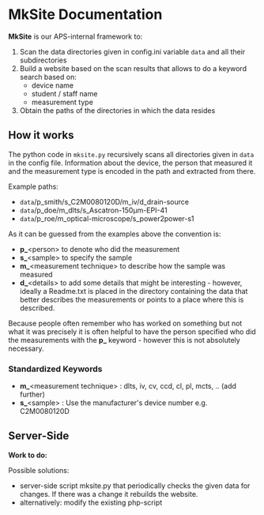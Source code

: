 # MkSite Documentation

**MkSite** is our APS-internal framework to:

1. Scan the data directories given in config.ini variable `data` and all their subdirectories
2. Build a website based on the scan results that allows to do a keyword search based on:
	* device name
	* student / staff name
	* measurement type
3. Obtain the paths of the directories in which the data resides


## How it works
The python code in `mksite.py` recursively scans all directories given in `data` in the config file. Information about the device, the person that measured it and the measurement type is encoded in the path and extracted from there.

Example paths:

* `data`/p\_smith/s\_C2M0080120D/m\_iv/d\_drain-source
* `data`/p\_doe/m\_dlts/s\_Ascatron-150µm-EPI-41
* `data`/p\_roe/m\_optical-microscope/s\_power2power-s1

As it can be guessed from the examples above the convention is:

* **p\_**\<person\> to denote who did the measurement
* **s\_**\<sample\> to specify the sample
* **m\_**\<measurement technique\> to describe how the sample was measured
* **d\_**\<details\> to add some details that might be interesting - however, ideally a Readme.txt is placed in the directory containing the data that better describes the measurements or points to a place where this is described.

Because people often remember who has worked on something but not what it was precisely it is often helpful to have the person specified who did the measurements with the **p\_** keyword - however this is not absolutely necessary.


### Standardized Keywords

* **m\_**\<measurement technique\> : dlts, iv, cv, ccd, cl, pl, mcts, .. (add further)
* **s\_**\<sample\> : Use the manufacturer's device number e.g. C2M0080120D


## Server-Side

**Work to do:** 

Possible solutions:

* server-side script mksite.py that periodically checks the given data for changes. If there was a change it rebuilds the website.
* alternatively: modify the existing php-script
